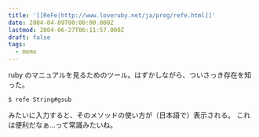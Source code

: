 ```yaml
---
title: '[[ReFe|http://www.loveruby.net/ja/prog/refe.html]]'
date: 2004-04-09T00:00:00.000Z
lastmod: 2004-06-27T06:11:57.000Z
draft: false
tags:
  - memo
---
```


ruby のマニュアルを見るためのツール。はずかしながら、ついさっき存在を知った。

```
$ refe String#gsub
```

みたいに入力すると、そのメソッドの使い方が（日本語で）表示される。 これは便利だなぁ…って常識みたいね。
